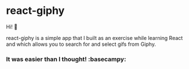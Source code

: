 # react-giphy

Hi! :wave:

react-giphy is a simple app that I built as an exercise while learning React and which allows you to search for and select gifs from Giphy.

### It was easier than I thought! :basecampy:
